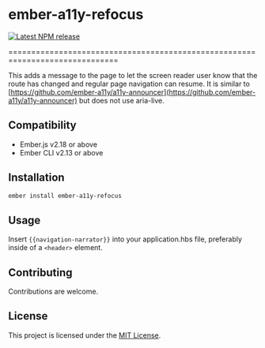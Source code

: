 # ember-a11y-refocus

[![Latest NPM release][npm-badge]][npm-badge-url]

[npm-badge]: https://img.shields.io/npm/v/ember-a11y-refocus.svg
[npm-badge-url]: https://www.npmjs.com/package/ember-a11y-refocus
==============================================================================

This adds a message to the page to let the screen reader user know that the route has changed and regular page navigation can resume.
It is similar to [https://github.com/ember-a11y/a11y-announcer](https://github.com/ember-a11y/a11y-announcer) but does not use aria-live.

Compatibility
------------------------------------------------------------------------------

* Ember.js v2.18 or above
* Ember CLI v2.13 or above

Installation
------------------------------------------------------------------------------

```bash
ember install ember-a11y-refocus
```

Usage
------------------------------------------------------------------------------

Insert `{{navigation-narrator}}` into your application.hbs file, preferably inside of a `<header>` element.

Contributing
------------------------------------------------------------------------------

Contributions are welcome.

License
------------------------------------------------------------------------------

This project is licensed under the [MIT License](LICENSE.md).
